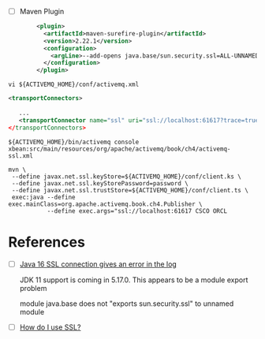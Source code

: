 


- [ ] Maven Plugin

```xml
        <plugin>
          <artifactId>maven-surefire-plugin</artifactId>
          <version>2.22.1</version>
          <configuration>
            <argLine>--add-opens java.base/sun.security.ssl=ALL-UNNAMED</argLine>
          </configuration>
        </plugin>
```

```
vi ${ACTIVEMQ_HOME}/conf/activemq.xml
```

```xml
<transportConnectors>
 
   ...
   <transportConnector name="ssl" uri="ssl://localhost:61617?trace=true" 
</transportConnectors>
```
        
```
${ACTIVEMQ_HOME}/bin/activemq console xbean:src/main/resources/org/apache/activemq/book/ch4/activemq-ssl.xml 
```

```
mvn \
 --define javax.net.ssl.keyStore=${ACTIVEMQ_HOME}/conf/client.ks \
 --define javax.net.ssl.keyStorePassword=password \
 --define javax.net.ssl.trustStore=${ACTIVEMQ_HOME}/conf/client.ts \
 exec:java --define exec.mainClass=org.apache.activemq.book.ch4.Publisher \
           --define exec.args="ssl://localhost:61617 CSCO ORCL
```

# References

- [ ] [Java 16 SSL connection gives an error in the log](https://issues.apache.org/jira/browse/AMQ-8275?page=com.atlassian.jira.plugin.system.issuetabpanels%3Aall-tabpanel)

  JDK 11 support is coming in 5.17.0. This appears to be a module export problem

  module java.base does not "exports sun.security.ssl" to unnamed module
  
- [ ] [How do I use SSL?](https://activemq.apache.org/how-do-i-use-ssl)
